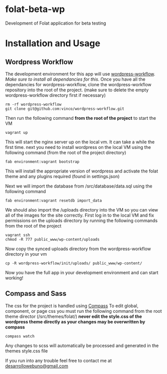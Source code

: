 # folat-beta-wp
Development of Folat application for beta testing

# Installation and Usage
## Wordpress Workflow
The development environment for this app will use [wordpress-workflow](https://github.com/vinco/wordpress-workflow). 
*Make sure to install all dependancies for this.*
Once you have all the dependancies for wordpress-workflow, 
clone the wordpress-workflow repository into the root of the project. 
(make sure to delete the empty wordpress-workflow directory first if necessary)
```
rm -rf wordpress-workflow
git clone git@github.com:vinco/wordpress-workflow.git
```

Then run the following command **from the root of the project** to start the VM
```
vagrant up
```
This will start the nginx server up on the local vm. It can take a while the first time.
next you need to install wordpress on the local VM using the following command (from the root of the project directory)
```
fab environment:vagrant bootstrap
```
This will install the appropriate version of wordpress and activate the folat theme and any plugins required (found in settings.json)

Next we will import the database from /src/database/data.sql using the following command
```
fab environment:vagrant resetdb import_data
```
We should also import the /uploads directory into the VM so you can view all of the images for the site correctly.
First log in to the local VM and fix permissions on the uploads directory by running the following commands from the root of the project
```
vagrant ssh
chmod -R 777 public_www/wp-content/uploads
```
Now copy the synced uploads directory from the wordpress-workflow directory in your vm
```
cp -R wordpress-workflow/init/uploads/ public_www/wp-content/

```
Now you have the full app in your development environment and can start working! 

## Compass and Sass
The css for the project is handled using [Compass](http://compass-style.org/install/) 
To edit global, component, or page css you must run the following command from the root theme director (/src/themes/folat/)
**never edit the style.css of the wordpress theme directly as your changes may be overwritten by compass**
```
compass watch
```
Any changes to scss will automatically be processed and generated in the themes style.css file

If you run into any trouble feel free to contact me at desarrollowebuno@gmail.com

